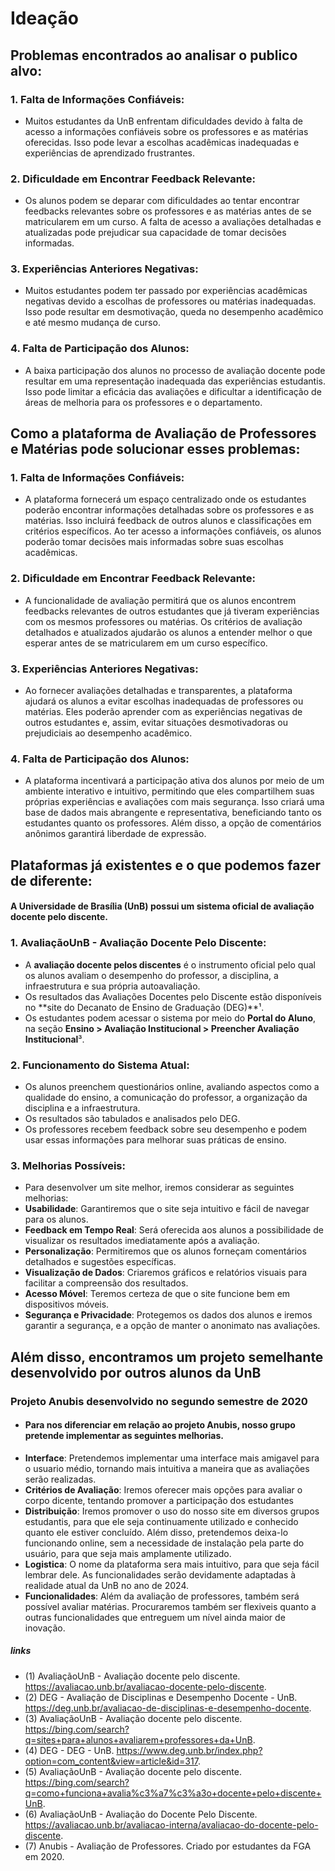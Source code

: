 # Ideação 

## Problemas encontrados ao analisar o publico alvo:

### 1. **Falta de Informações Confiáveis**:
  - Muitos estudantes da UnB enfrentam dificuldades devido à falta de acesso a informações confiáveis sobre os professores e as matérias oferecidas. Isso pode levar a escolhas acadêmicas inadequadas e experiências de aprendizado frustrantes.

### 2. **Dificuldade em Encontrar Feedback Relevante**: 
  - Os alunos podem se deparar com dificuldades ao tentar encontrar feedbacks relevantes sobre os professores e as matérias antes de se matricularem em um curso. A falta de acesso a avaliações detalhadas e atualizadas pode prejudicar sua capacidade de tomar decisões informadas.

### 3. **Experiências Anteriores Negativas**: 
  - Muitos estudantes podem ter passado por experiências acadêmicas negativas devido a escolhas de professores ou matérias inadequadas. Isso pode resultar em desmotivação, queda no desempenho acadêmico e até mesmo mudança de curso.

### 4. **Falta de Participação dos Alunos**: 
  - A baixa participação dos alunos no processo de avaliação docente pode resultar em uma representação inadequada das experiências estudantis. Isso pode limitar a eficácia das avaliações e dificultar a identificação de áreas de melhoria para os professores e o departamento.



## Como a plataforma de Avaliação de Professores e Matérias pode solucionar esses problemas:

### 1. **Falta de Informações Confiáveis**:
   - A plataforma fornecerá um espaço centralizado onde os estudantes poderão encontrar informações detalhadas sobre os professores e as matérias. Isso incluirá feedback de outros alunos e classificações em critérios específicos. Ao ter acesso a informações confiáveis, os alunos poderão tomar decisões mais informadas sobre suas escolhas acadêmicas.

### 2. **Dificuldade em Encontrar Feedback Relevante**:
   - A funcionalidade de avaliação permitirá que os alunos encontrem feedbacks relevantes de outros estudantes que já tiveram experiências com os mesmos professores ou matérias. Os critérios de avaliação detalhados e atualizados ajudarão os alunos a entender melhor o que esperar antes de se matricularem em um curso específico.

### 3. **Experiências Anteriores Negativas**:
   - Ao fornecer avaliações detalhadas e transparentes, a plataforma ajudará os alunos a evitar escolhas inadequadas de professores ou matérias. Eles poderão aprender com as experiências negativas de outros estudantes e, assim, evitar situações desmotivadoras ou prejudiciais ao desempenho acadêmico.

### 4. **Falta de Participação dos Alunos**:
   - A plataforma incentivará a participação ativa dos alunos por meio de um ambiente interativo e intuitivo, permitindo que eles compartilhem suas próprias experiências e avaliações com mais segurança. Isso criará uma base de dados mais abrangente e representativa, beneficiando tanto os estudantes quanto os professores. Além disso, a opção de comentários anônimos garantirá liberdade de expressão.

## Plataformas já existentes e o que podemos fazer de diferente:

#### A Universidade de Brasília (UnB) possui um sistema oficial de avaliação docente pelo discente.

### 1. **AvaliaçãoUnB - Avaliação Docente Pelo Discente**:
   - A **avaliação docente pelos discentes** é o instrumento oficial pelo qual os alunos avaliam o desempenho do professor, a disciplina, a infraestrutura e sua própria autoavaliação.
   - Os resultados das Avaliações Docentes pelo Discente estão disponíveis no **site do Decanato de Ensino de Graduação (DEG)**¹.
   - Os estudantes podem acessar o sistema por meio do **Portal do Aluno**, na seção **Ensino > Avaliação Institucional > Preencher Avaliação Institucional**³.

### 2. **Funcionamento do Sistema Atual**:
   - Os alunos preenchem questionários online, avaliando aspectos como a qualidade do ensino, a comunicação do professor, a organização da disciplina e a infraestrutura.
   - Os resultados são tabulados e analisados pelo DEG.
   - Os professores recebem feedback sobre seu desempenho e podem usar essas informações para melhorar suas práticas de ensino.

### 3. **Melhorias Possíveis**:
   - Para desenvolver um site melhor, iremos considerar as seguintes melhorias:
   - **Usabilidade**: Garantiremos que o site seja intuitivo e fácil de navegar para os alunos.
   - **Feedback em Tempo Real**: Será oferecida aos alunos a possibilidade de visualizar os resultados imediatamente após a avaliação.
   - **Personalização**: Permitiremos que os alunos forneçam comentários detalhados e sugestões específicas.
   - **Visualização de Dados**: Criaremos gráficos e relatórios visuais para facilitar a compreensão dos resultados.
   - **Acesso Móvel**: Teremos certeza de que o site funcione bem em dispositivos móveis.
   - **Segurança e Privacidade**: Protegemos os dados dos alunos e iremos garantir a segurança, e a opção de manter o anonimato nas avaliações.

## **Além disso, encontramos um projeto semelhante desenvolvido por outros alunos da UnB** ##

### Projeto Anubis desenvolvido no segundo semestre de 2020 ###
  - #### Para nos diferenciar em relação ao projeto Anubis, nosso grupo pretende implementar as seguintes melhorias. ####
  - **Interface**: Pretendemos implementar uma interface mais amigavel para o usuario médio, tornando mais intuitiva a maneira que as avaliações serão realizadas.
  - **Critérios de Avaliação**: Iremos oferecer mais opções para avaliar o corpo dicente, tentando promover a participação dos estudantes
  - **Distribuição**: Iremos promover o uso do nosso site em diversos grupos estudantis, para que ele seja continuamente utilizado e conhecido quanto ele estiver concluído. Além disso, pretendemos deixa-lo funcionando online, sem a necessidade de instalação pela parte do usuário, para que seja mais amplamente utilizado.
  - **Logistica**: O nome da plataforma sera mais intuitivo, para que seja fácil lembrar dele. As funcionalidades serão devidamente adaptadas à realidade atual da UnB no ano de 2024.
  - **Funcionalidades**: Além da avaliação de professores, também será possível avaliar matérias. Procuraremos também ser flexiveis quanto a outras funcionalidades que entreguem um nível ainda maior de inovação.

##### links
  - (1) AvaliaçãoUnB - Avaliação docente pelo discente. https://avaliacao.unb.br/avaliacao-docente-pelo-discente. 
  - (2) DEG - Avaliação de Disciplinas e Desempenho Docente - UnB. https://deg.unb.br/avaliacao-de-disciplinas-e-desempenho-docente.
  - (3) AvaliaçãoUnB - Avaliação docente pelo discente. https://bing.com/search?q=sites+para+alunos+avaliarem+professores+da+UnB.
  - (4) DEG - DEG - UnB. https://www.deg.unb.br/index.php?option=com_content&view=article&id=317.
  - (5) AvaliaçãoUnB - Avaliação docente pelo discente. https://bing.com/search?q=como+funciona+avalia%c3%a7%c3%a3o+docente+pelo+discente+UnB.
  - (6) AvaliaçãoUnB - Avaliação do Docente Pelo Discente. https://avaliacao.unb.br/avaliacao-interna/avaliacao-do-docente-pelo-discente.
  - (7) Anubis - Avaliação de Professores. Criado por estudantes da FGA em 2020.
